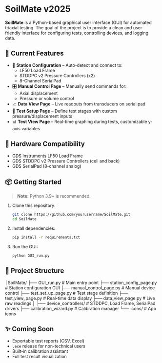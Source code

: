 # SoilMate v2025

**SoilMate** is a Python-based graphical user interface (GUI) for automated triaxial testing. The goal of the project is to provide a clean and user-friendly interface for configuring tests, controlling devices, and logging data.

## 🚧 Current Features

- 🔧 **Station Configuration** – Auto-detect and connect to:
  - LF50 Load Frame
  - STDDPC v2 Pressure Controllers (x2)
  - 8-Channel SerialPad
- 🎛 **Manual Control Page** – Manually send commands for:
  - Axial displacement
  - Pressure or volume control
- 📈 **Data View Page** – Live readouts from transducers on serial pad
- 🧪 **Test Setup Page** – Define test stages with custom pressure/displacement inputs
- 📊 **Test View Page** – Real-time graphing during tests, customizable y-axis variables

## 🧰 Hardware Compatibility

- GDS Instruments LF50 Load Frame
- GDS STDDPC v2 Pressure Controllers (cell and back)
- GDS SerialPad (8-channel analog)

## 📦 Getting Started

> **Note:** Python 3.9+ is recommended.

1. Clone this repository:
    ```bash
    git clone https://github.com/yourusername/SoilMate.git
    cd SoilMate
    ```

2. Install dependencies:
    ```bash
    pip install -r requirements.txt
    ```

3. Run the GUI:
    ```bash
    python GUI_run.py
    ```

## 📁 Project Structure
│SoilMate/
├── GUI_run.py # Main entry point
├── station_config_page.py # Station configuration GUI
├── manual_control_page.py # Manual device control
├── test_set_up_page.py # Test stage definition
├── test_view_page.py # Real-time data display
├── data_view_page.py # Live raw readings
│
├── device_controllers/ # STDDPC, Load Frame, SerialPad drivers
├── calibration_wizard.py # Calibration manager
└── icons/ # App icons


## ✨ Coming Soon
- Exportable test reports (CSV, Excel)
- `.exe` release for non-technical users
- Built-in calibration assistant
- Full test result visualization
